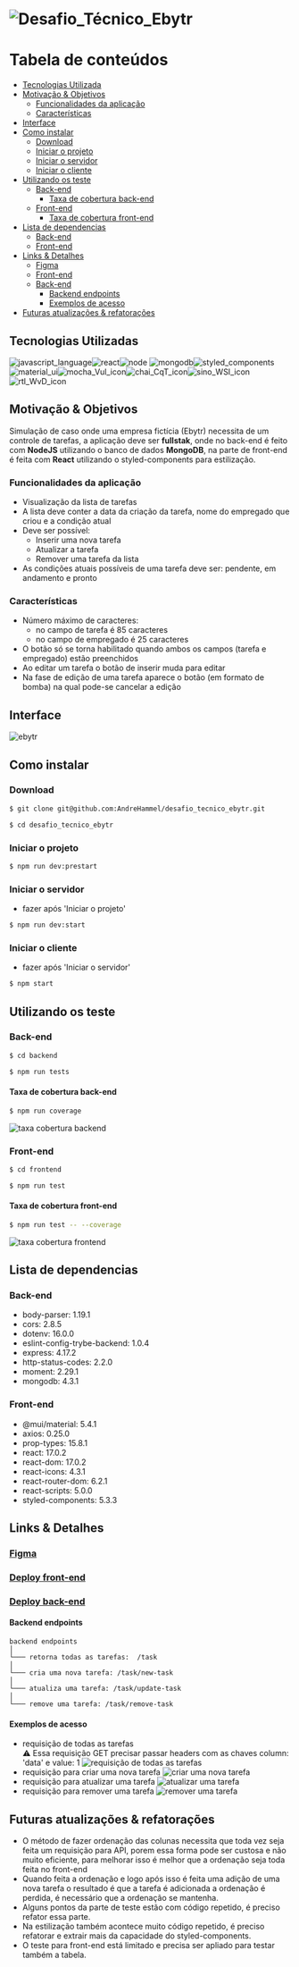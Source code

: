# ![Desafio_Técnico_Ebytr](https://user-images.githubusercontent.com/54488551/154362193-4e1e1c0d-5e51-4b6d-89ee-37cde814cd9f.png)

Tabela de conteúdos
=================
<!--ts-->
  * [Tecnologias Utilizada](#tecnologias-utilizadas)
  * [Motivação & Objetivos](#Motivação--Objetivos)
    * [Funcionalidades da aplicação](#funcionalidades-da-aplicação)
    * [Características](#características)
  * [Interface](#Interface)
  * [Como instalar](#como-instalar)
    * [Download](#download)
    * [Iniciar o projeto](#iniciar-o-projeto)
    * [Iniciar o servidor](#iniciar-o-servidor)
    * [Iniciar o cliente](#iniciar-o-cliente)
  * [Utilizando os teste](#utilizando-os-teste)
    * [Back-end](#back-end)
      * [Taxa de cobertura back-end](#taxa-de-cobertura-back-end)
    * [Front-end](#front-end)
      * [Taxa de cobertura front-end](#taxa-de-cobertura-front-end)
  * [Lista de dependencias](#lista-de-dependencias)
    * [Back-end](#back-end)
    * [Front-end](#front-end)
  * [Links & Detalhes](#links--detalhes)
    * [Figma](#figma)
    * [Front-end](#deploy-front-end)
    * [Back-end](#deploy-front-end)
      * [Backend endpoints](#backend-endpoints)
      * [Exemplos de acesso](#exemplos-de-acesso)
  * [Futuras atualizações & refatorações](#futuras-atualizações--refatorações)
<!--te-->
## Tecnologias Utilizadas
  ![javascript_language](https://user-images.githubusercontent.com/54488551/154150106-83a4f955-ecdc-4e8d-bb42-370412a1cfe0.png)![react](https://user-images.githubusercontent.com/54488551/154149932-cd5e451e-4384-40bc-8907-6ee50cb989c5.png)![node](https://user-images.githubusercontent.com/54488551/154150313-7e77d116-dfe0-4070-9bab-3790f03d0b62.png)
![mongodb](https://user-images.githubusercontent.com/54488551/154150227-4dc78f24-5d20-4f08-bf9a-97f5c45e4c78.png)![styled_components](https://user-images.githubusercontent.com/54488551/154152151-53f25e42-8893-4e61-b77e-c81bcdf36394.png)![material_ui](https://user-images.githubusercontent.com/54488551/154157869-0ab970ba-86de-470d-8fc4-b7ce7b783476.png)![mocha_Vul_icon](https://user-images.githubusercontent.com/54488551/154360297-6f7c3756-363e-4e65-9a03-7d7c57ce3044.png)![chai_CqT_icon](https://user-images.githubusercontent.com/54488551/154359766-deb5c3a8-c559-4ff3-a19c-8480208858a1.png)![sino_WSI_icon](https://user-images.githubusercontent.com/54488551/154360504-30452629-7e14-41d2-af54-d64f204b12de.png)![rtl_WvD_icon](https://user-images.githubusercontent.com/54488551/154360701-d26bf9f1-7232-41a6-8a48-bb3e287582f4.png)


## Motivação & Objetivos

  Simulação de caso onde uma empresa fictícia (Ebytr) necessita de um controle de tarefas, a aplicação deve ser **fullstak**, onde no back-end é feito com **NodeJS** utilizando o banco de dados **MongoDB**, na parte de front-end é feita com **React** utilizando o styled-components para estilização.

### Funcionalidades da aplicação

  - Visualização da lista de tarefas
  - A lista deve conter a data da criação da tarefa, nome do empregado que criou e a condição atual
  - Deve ser possível:
      * Inserir uma nova tarefa
      * Atualizar a tarefa
      * Remover uma tarefa da lista
  - As condições atuais possíveis de uma tarefa deve ser: pendente, em andamento e pronto

### Características

  - Número máximo de caracteres:
    * no campo de tarefa é 85 caracteres
    * no campo de empregado é 25 caracteres
  - O botão só se torna habilitado quando ambos os campos (tarefa e empregado) estão preenchidos
  - Ao editar um tarefa o botão de inserir muda para editar
  - Na fase de edição de uma tarefa aparece o botão (em formato de bomba) na qual pode-se cancelar a edição

## Interface
![ebytr](https://user-images.githubusercontent.com/54488551/154064637-8977b188-c114-46da-b5cf-a0caa04482b3.gif)

## Como instalar

### Download

```sh
$ git clone git@github.com:AndreHammel/desafio_tecnico_ebytr.git
```

```sh
$ cd desafio_tecnico_ebytr
```
### Iniciar o projeto

```sh
$ npm run dev:prestart
```

### Iniciar o servidor
- fazer após 'Iniciar o projeto'

```sh
$ npm run dev:start
```

### Iniciar o cliente
- fazer após 'Iniciar o servidor'

```sh
$ npm start
```

## Utilizando os teste

### Back-end

```sh
$ cd backend
```

```sh
$ npm run tests
```

#### Taxa de cobertura back-end

```sh
$ npm run coverage
```
![taxa cobertura backend](https://user-images.githubusercontent.com/54488551/154141214-0206fac0-f729-4765-87d2-86d2dce01c1e.png)

### Front-end

```sh
$ cd frontend
```

```sh
$ npm run test
```


#### Taxa de cobertura front-end

```sh
$ npm run test -- --coverage
```

![taxa cobertura frontend](https://user-images.githubusercontent.com/54488551/154357564-77b1d6d2-4eb4-4b8e-9f1f-fba39668c4f2.png)

## Lista de dependencias

### Back-end

* body-parser: 1.19.1
* cors: 2.8.5
* dotenv: 16.0.0
* eslint-config-trybe-backend: 1.0.4
* express: 4.17.2
* http-status-codes: 2.2.0
* moment: 2.29.1
* mongodb: 4.3.1

### Front-end

* @mui/material: 5.4.1
* axios: 0.25.0
* prop-types: 15.8.1
* react: 17.0.2
* react-dom: 17.0.2
* react-icons: 4.3.1
* react-router-dom: 6.2.1
* react-scripts: 5.0.0
* styled-components: 5.3.3

## Links & Detalhes


### [Figma](https://www.figma.com/file/Vli77MPIoMZMwpqSTtQDrX/Desafio-T%C3%A9cnico---Ebytr?node-id=0%3A1)

### [Deploy front-end](https://frontend-ebytr-1000.herokuapp.com/task-management)

### [Deploy back-end](https://backend-ebytr-1000.herokuapp.com/task)

#### Backend endpoints
```
backend endpoints
│
└─── retorna todas as tarefas:  /task
│
└─── cria uma nova tarefa: /task/new-task
│
└─── atualiza uma tarefa: /task/update-task
│
└─── remove uma tarefa: /task/remove-task
```
#### Exemplos de acesso

* requisição de todas as tarefas\
:warning: Essa requisição GET precisar passar headers com as chaves column: 'data' e value: 1
![requisição de todas as tarefas](https://user-images.githubusercontent.com/54488551/154137855-a96789cc-4ff0-440c-80e2-ea8963736425.png)
* requisição para criar uma nova tarefa
![criar uma nova tarefa](https://user-images.githubusercontent.com/54488551/154138040-a85cdaf5-c6fb-4ccd-87cb-8bfcbf5bbdc8.png)
* requisição para atualizar uma tarefa
![atualizar uma tarefa](https://user-images.githubusercontent.com/54488551/154138074-7d552ef1-c297-448f-a84a-509c87f30167.png)
* requisição para remover uma tarefa
![remover uma tarefa](https://user-images.githubusercontent.com/54488551/154138086-2142a0c2-88b6-4512-9412-3c5bc85664af.png)

## Futuras atualizações & refatorações

* O método de fazer ordenação das colunas necessita que toda vez seja feita um requisição para API, porem essa forma pode ser custosa e não muito eficiente, para melhorar isso é melhor que a ordenação seja toda feita no front-end
* Quando feita a ordenação e logo após isso é feita uma adição de uma nova tarefa o resultado é que a tarefa é adicionada a ordenação é perdida, é necessário que a ordenação se mantenha.
* Alguns pontos da parte de teste estão com código repetido, é preciso refator essa parte.
* Na estilização também acontece muito código repetido, é preciso refatorar e extrair mais da capacidade do styled-components.
* O teste para front-end está limitado e precisa ser apliado para testar também a tabela.